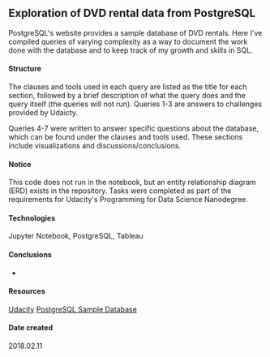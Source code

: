 ## Exploration of DVD rental data from PostgreSQL
PostgreSQL's website provides a sample database of DVD rentals. Here I've compiled queries of varying complexity as a way to document the work done with the database and to keep track of my growth and skills in SQL.

#### Structure
The clauses and tools used in each query are listed as the title for each section, followed by a brief description of what the query does and the query itself (the queries will not run). Queries 1-3 are answers to challenges provided by Udaicty. 

Queries 4-7 were written to answer specific questions about the database, which can be found under the clauses and tools used. These sections include visualizations and discussions/conclusions. 

#### Notice
This code does not run in the notebook, but an entity relationship diagram (ERD) exists in the repository. Tasks were completed as part of the requirements for Udacity's Programming for Data Science Nanodegree.

#### Technologies
Jupyter Notebook, PostgreSQL, Tableau

#### Conclusions
* 

#### Resources
[Udacity](https://www.udacity.com)
[PostgreSQL Sample Database](http://www.postgresqltutorial.com/postgresql-sample-database/)

#### Date created
2018.02.11
